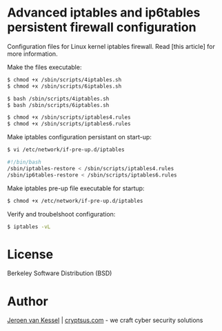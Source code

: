 # Advanced iptables and ip6tables persistent firewall configuration

Configuration files for Linux kernel iptables firewall. Read [this article] for more information.

Make the files executable:
```bash
$ chmod +x /sbin/scripts/4iptables.sh 
$ chmod +x /sbin/scripts/6iptables.sh

$ bash /sbin/scripts/4iptables.sh 
$ bash /sbin/scripts/6iptables.sh

$ chmod +x /sbin/scripts/iptables4.rules
$ chmod +x /sbin/scripts/iptables6.rules
```
Make iptables configuration persistant on start-up:
```bash
$ vi /etc/network/if-pre-up.d/iptables

#!/bin/bash
/sbin/iptables-restore < /sbin/scripts/iptables4.rules
/sbin/ip6tables-restore < /sbin/scripts/iptables6.rules
```
Make iptables pre-up file executable for startup:
```bash
$ chmod +x /etc/network/if-pre-up.d/iptables
```
Verify and troubelshoot configuration:
```bash
$ iptables -vL
```

# License
Berkeley Software Distribution (BSD)

# Author
[Jeroen van Kessel](https://twitter.com/jeroenvkessel) | [cryptsus.com](https://cryptsus.com) - we craft cyber security solutions
